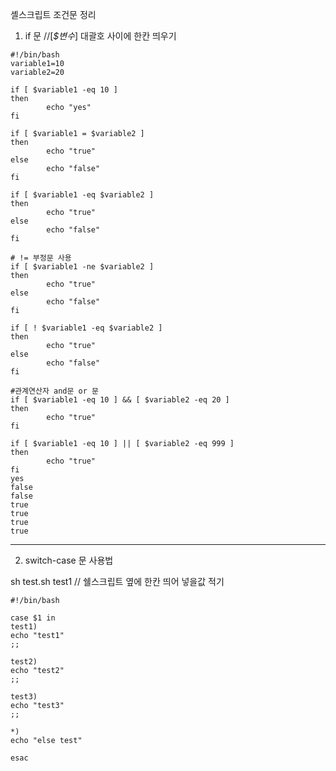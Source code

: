 셸스크립트 조건문 정리

 

1. if 문 //[_$변수_] 대괄호 사이에 한칸 띄우기
```shell
#!/bin/bash
variable1=10
variable2=20

if [ $variable1 -eq 10 ]
then
        echo "yes"
fi

if [ $variable1 = $variable2 ]
then
        echo "true"
else
        echo "false"
fi

if [ $variable1 -eq $variable2 ]
then
        echo "true"
else
        echo "false"
fi

# != 부정문 사용
if [ $variable1 -ne $variable2 ]
then
        echo "true"
else
        echo "false"
fi

if [ ! $variable1 -eq $variable2 ]
then
        echo "true"
else
        echo "false"
fi

#관계연산자 and문 or 문
if [ $variable1 -eq 10 ] && [ $variable2 -eq 20 ]
then
        echo "true"
fi

if [ $variable1 -eq 10 ] || [ $variable2 -eq 999 ]
then
        echo "true"
fi
yes
false
false
true
true
true
true
```
------------------------------------------------------------------------------

 

2. switch-case 문 사용법

sh test.sh test1  // 쉘스크립트 옆에 한칸 띄어 넣을값 적기

```shell
#!/bin/bash

case $1 in
test1)
echo "test1"
;;

test2)
echo "test2"
;;

test3)
echo "test3"
;;

*)
echo "else test"

esac

```
